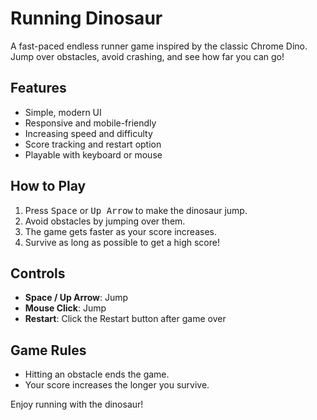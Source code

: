 # Running Dinosaur

A fast-paced endless runner game inspired by the classic Chrome Dino. Jump over obstacles, avoid crashing, and see how far you can go!

## Features
- Simple, modern UI
- Responsive and mobile-friendly
- Increasing speed and difficulty
- Score tracking and restart option
- Playable with keyboard or mouse

## How to Play
1. Press <kbd>Space</kbd> or <kbd>Up Arrow</kbd> to make the dinosaur jump.
2. Avoid obstacles by jumping over them.
3. The game gets faster as your score increases.
4. Survive as long as possible to get a high score!

## Controls
- **Space / Up Arrow**: Jump
- **Mouse Click**: Jump
- **Restart**: Click the Restart button after game over

## Game Rules
- Hitting an obstacle ends the game.
- Your score increases the longer you survive.

Enjoy running with the dinosaur!
